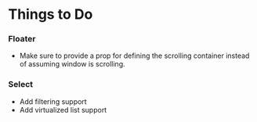# Things to Do

### Floater
 - Make sure to provide a prop for defining the scrolling container instead of assuming window is scrolling.
 
### Select
 - Add filtering support
 - Add virtualized list support

